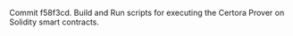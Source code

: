 Commit f58f3cd.                    Build and Run scripts for executing the Certora Prover on Solidity smart contracts.